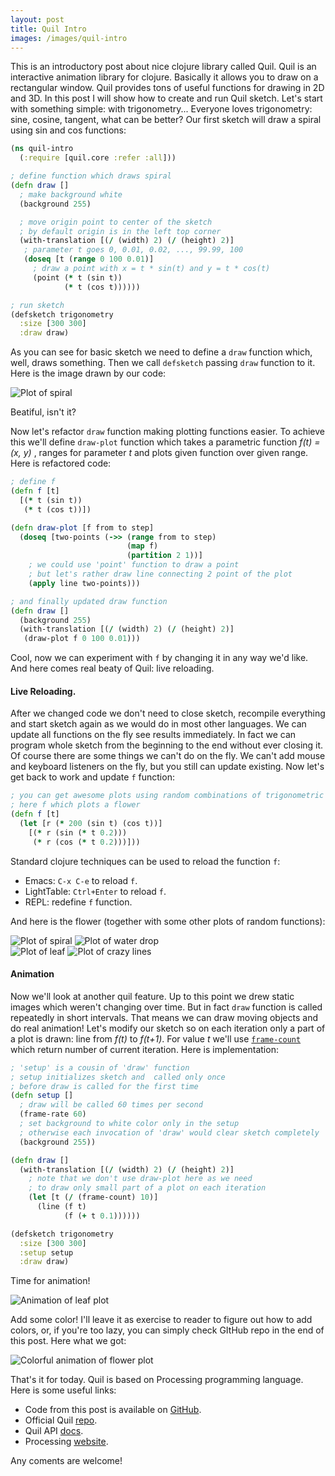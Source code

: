 ```yaml
---
layout: post
title: Quil Intro
images: /images/quil-intro
---
```


This is an introductory post about nice clojure library called Quil. Quil is an interactive animation library for clojure. Basically it allows you to draw on a rectangular window. Quil provides tons of useful functions for drawing in 2D and 3D. In this post I will show how to create and run Quil sketch. Let's start with something simple: with trigonometry... Everyone loves trigonometry: sine, cosine, tangent, what can be better? Our first sketch will draw a spiral using sin and cos functions:

```clojure
(ns quil-intro
  (:require [quil.core :refer :all]))

; define function which draws spiral
(defn draw []
  ; make background white
  (background 255)

  ; move origin point to center of the sketch
  ; by default origin is in the left top corner
  (with-translation [(/ (width) 2) (/ (height) 2)]
   ; parameter t goes 0, 0.01, 0.02, ..., 99.99, 100
   (doseq [t (range 0 100 0.01)]
     ; draw a point with x = t * sin(t) and y = t * cos(t)
     (point (* t (sin t))
            (* t (cos t))))))

; run sketch
(defsketch trigonometry
  :size [300 300]
  :draw draw)
```

As you can see for basic sketch we need to define a `draw` function which, well, draws something. Then we call `defsketch` passing `draw` function to it. Here is the image drawn by our code:

![Plot of spiral]({{page.images}}/spiral.png)

Beatiful, isn't it?

Now let's refactor `draw` function making plotting functions easier. To achieve this we'll define `draw-plot` function which takes a parametric function *f(t) = (x, y)* , ranges for parameter *t* and plots given function over given range. Here is refactored code:

```clojure
; define f
(defn f [t]
  [(* t (sin t))
   (* t (cos t))])

(defn draw-plot [f from to step]
  (doseq [two-points (->> (range from to step)
                          (map f)
                          (partition 2 1))]
    ; we could use 'point' function to draw a point
    ; but let's rather draw line connecting 2 point of the plot
    (apply line two-points)))

; and finally updated draw function
(defn draw []
  (background 255)
  (with-translation [(/ (width) 2) (/ (height) 2)]
   (draw-plot f 0 100 0.01)))
```

Cool, now we can experiment with `f` by changing it in any way we'd like. And here comes real beaty of Quil: live reloading.

#### Live Reloading.
After we changed code we don't need to close sketch, recompile everything and start sketch again as we would do in most other languages. We can update all functions on the fly see results immediately. In fact we can program whole sketch from the beginning to the end without ever closing it. Of course there are some things we can't do on the fly. We can't add mouse and keyboard listeners on the fly, but you still can update existing. Now let's get back to work and update `f` function:

```clojure
; you can get awesome plots using random combinations of trigonometric functions
; here f which plots a flower
(defn f [t]
  (let [r (* 200 (sin t) (cos t))]
    [(* r (sin (* t 0.2)))
     (* r (cos (* t 0.2)))]))
```

Standard clojure techniques can be used to reload the function `f`:

* Emacs: `C-x C-e` to reload `f`.
* LightTable: `Ctrl+Enter` to reload `f`.
* REPL: redefine `f` function.

And here is the flower (together with some other plots of random functions):

![Plot of spiral]({{page.images}}/flower.png)
![Plot of water drop]({{page.images}}/water-drop.png)  
![Plot of leaf]({{page.images}}/leaf.png)
![Plot of crazy lines]({{page.images}}/crazy-lines.png)


#### Animation

Now we'll look at another quil feature. Up to this point we drew static images which weren't changing over time. But in fact `draw` function is called repeatedly in short intervals. That means we can draw moving objects and do real animation! Let's modify our sketch so on each iteration only a part of a plot is drawn: line from *f(t)* to *f(t+1)*. For value *t* we'll use [`frame-count`](http://quil.info/environment.html#frame-count) which return number of current iteration. Here is implementation:

```clojure
; 'setup' is a cousin of 'draw' function
; setup initializes sketch and  called only once
; before draw is called for the first time
(defn setup []
  ; draw will be called 60 times per second
  (frame-rate 60)
  ; set background to white color only in the setup
  ; otherwise each invocation of 'draw' would clear sketch completely
  (background 255))

(defn draw []
  (with-translation [(/ (width) 2) (/ (height) 2)]
    ; note that we don't use draw-plot here as we need
    ; to draw only small part of a plot on each iteration
    (let [t (/ (frame-count) 10)]
      (line (f t)
            (f (+ t 0.1))))))

(defsketch trigonometry
  :size [300 300]
  :setup setup
  :draw draw)
```
Time for animation!

![Animation of leaf plot]({{page.images}}/animation.gif)

Add some color! I'll leave it as exercise to reader to figure out how to add colors, or, if you're too lazy, you can simply check GItHub repo in the end of this post. Here what we got:

![Colorful animation of flower plot]({{page.images}}/animation-color.gif)

That's it for today. Quil is based on Processing programming language. Here is some useful links:

  * Code from this post is available on [GitHub](https://github.com/nbeloglazov/blog-projects/tree/master/quil-intro).
  * Official Quil [repo](https://github.com/quil/quil).
  * Quil API [docs](http://quil.info).
  * Processing [website](http://processing.org).

Any coments are welcome!

